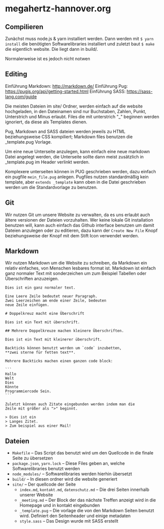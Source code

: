 # megahertz-hannover.org

## Compilieren

Zunächst muss node.js & yarn installiert werden.
Dann werden mit `$ yarn install` die benötigten Softwarelibraries installiert
und zuletzt baut `$ make` die eigentlich website. Die liegt dann in build/.

Normalerweise ist es jedoch nicht notwen

## Editing

Einführung Markdown: http://markdown.de/
Einführung Pug: https://pugjs.org/api/getting-started.html
Einführung SASS: https://sass-lang.com/guide

Die meisten Dateien im site/ Ordner, werden einfach auf die website hochgeladen,
in den Dateinamen sind nur Buchstaben, Zahlen, Punkt, Unterstrich und Minus erlaubt.
Files die mit unterstrich "_" beginnen werden ignoriert, da diese als Templates dienen.

Pug, Markdown and SASS dateien werden jeweils zu HTML beziehungsweise CSS kompiliert;
Markdown files benutzen die _template.pug Vorlage.

Um eine neue Unterseite anzulegen, kann einfach eine neue markdown Datei angelegt werden,
die Unterseite sollte dann meist zusätzlich in _template.pug im Header verlinkt werden.

Komplexere unterseiten können in PUG geschrieben werden, dazu einfach ein pugfile `mein_file.pug`
anlegen. Pugfiles nutzen standardmäßig kein template, aber `extends _template` kann oben
in die Datei geschrieben werden um die Standardvorlage zu benutzen.

## Git

Wir nutzen Git um unsere Website zu verwalten, da es uns erlaubt auch ältere versionen der Dateien vorzuhalten.
Wer keine lokale Git installation benutzen will, kann auch einfach das Github interface benutzen um damit
Dateien anzulegen oder zu editieren, dazu kann der `Create New File` Knopf beziehungsweise der Knopf mit dem Stift Icon verwendet werden.

## Markdown

Wir nutzen Markdown um die Website zu schreiben, da Markdown ein relativ einfaches, von Menschen lesbares format ist.
Markdown ist einfach ganz normaler Text mit sonderzeichen um zum Beispiel Tabellen oder Überschriften anzuzeigen.

````
Dies ist ein ganz normaler text.

Eine Leere Zeile bedeutet neuer Paragraph.
Zwei Leerzeichen am ende einer Zeile, bedeuten  
neue Zeile einfügen.

# Doppelkreuz macht eine Überschrift

Dies ist ein Text mit überschrift.

## Mehrere Doppelkreuze machen kleinere Überschriften.

Dies ist ein Text mit kleinerer überschrift.

Backticks können benutzt werden um `code` inzubetten,
**zwei sterne für fetten text**.

Mehrere Backticks machen einen ganzen code block:

```
Hallo
Welt
Dies
Könnte
Programmiercode Sein.
```

Zuletzt können auch Zitate eingebunden werden indem man die
Zeile mit größer als ">" beginnt.

> Dies ist ein
> Langes Zitet.
> Zum beispiel aus einer Mail!
````

## Dateien

* `Makefile` – Das Script das benutzt wird um den Quellcode in die finale Seite zu übersetzen
* `package.json`, `yarn.lock` – Diese Files geben an, welche Softwarelibraries benutzt werden
* `node_modules/` – Softwarelibraries werden hierhin übersetzt
* `build/` – In diesen ordner wird die website generiert
* `site/` – Der quellcode der Seite
  - `index.md`, `kontakt.md`, `datenschutz.md` – Die drei Seiten innerhalb unserer Website
  - `_meeting.md` – Der Block der das nächste Treffen anzeigt wird in die Homepage und in kontakt eingebunden
  - `_template.pug` – Die vorlage die von den Markdown Seiten benutzt wird. Definiert den Seitenheader und einige metadaten
  - `style.sass` – Das Design wurde mit SASS erstellt
